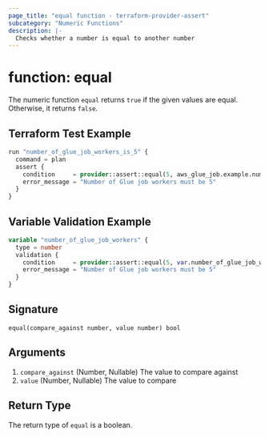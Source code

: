 ```yaml
---
page_title: "equal function - terraform-provider-assert"
subcategory: "Numeric Functions"
description: |-
  Checks whether a number is equal to another number
---
```


# function: equal



The numeric function `equal` returns `true` if the given values are equal. Otherwise, it returns `false`.

## Terraform Test Example

```terraform
run "number_of_glue_job_workers_is_5" {
  command = plan
  assert {
    condition     = provider::assert::equal(5, aws_glue_job.example.number_of_workers)
    error_message = "Number of Glue job workers must be 5"
  }
}
```

## Variable Validation Example

```terraform
variable "number_of_glue_job_workers" {
  type = number
  validation {
    condition     = provider::assert::equal(5, var.number_of_glue_job_workers)
    error_message = "Number of Glue job workers must be 5"
  }
}
```

## Signature

<!-- signature generated by tfplugindocs -->
```text
equal(compare_against number, value number) bool
```

## Arguments

<!-- arguments generated by tfplugindocs -->
1. `compare_against` (Number, Nullable) The value to compare against
1. `value` (Number, Nullable) The value to compare


## Return Type

The return type of `equal` is a boolean.

